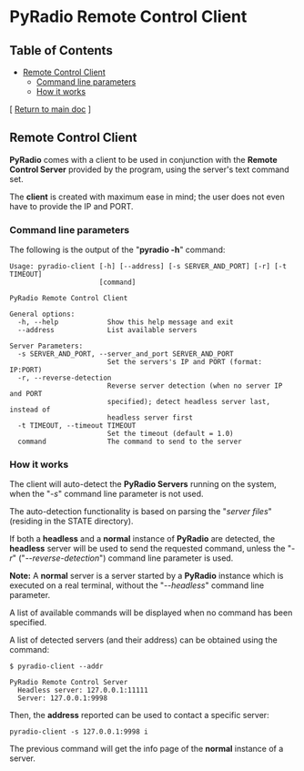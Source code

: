 # PyRadio Remote Control Client

## Table of Contents
<!-- vim-markdown-toc Marked -->

* [Remote Control Client](#remote-control-client)
    * [Command line parameters](#command-line-parameters)
    * [How it works](#how-it-works)

<!-- vim-markdown-toc -->

[ [Return to main doc](index.md#remote-control-server) ]

## Remote Control Client

**PyRadio** comes with a client to be used in conjunction with the **Remote Control Server** provided by the program, using the server's text command set.

The **client** is created with maximum ease in mind; the user does not even have to provide the IP and PORT.

### Command line parameters

The following is the output of the "**pyradio -h**" command:

```
Usage: pyradio-client [-h] [--address] [-s SERVER_AND_PORT] [-r] [-t TIMEOUT]
                      [command]

PyRadio Remote Control Client

General options:
  -h, --help            Show this help message and exit
  --address             List available servers

Server Parameters:
  -s SERVER_AND_PORT, --server_and_port SERVER_AND_PORT
                        Set the servers's IP and PORT (format: IP:PORT)
  -r, --reverse-detection
                        Reverse server detection (when no server IP and PORT
                        specified); detect headless server last, instead of
                        headless server first
  -t TIMEOUT, --timeout TIMEOUT
                        Set the timeout (default = 1.0)
  command               The command to send to the server

```

### How it works

The client will auto-detect the **PyRadio Servers** running on the system, when the "*-s*" command line parameter is not used.

The auto-detection functionality is based on parsing the "*server files*" (residing in the STATE directory).

If both a **headless** and a **normal** instance of **PyRadio** are detected, the **headless** server will be used to send the requested command, unless the "*-r*" ("*--reverse-detection*") command line parameter is used.

**Note:** A **normal** server is a server started by a **PyRadio** instance which is executed on a real terminal, without the "*--headless*" command line parameter.

A list of available commands will be displayed when no command has been specified.

A list of detected servers (and their address) can be obtained using the command:

```
$ pyradio-client --addr

PyRadio Remote Control Server
  Headless server: 127.0.0.1:11111
  Server: 127.0.0.1:9998
```
Then, the **address** reported can be used to contact a specific server:

    pyradio-client -s 127.0.0.1:9998 i

The previous command will get the info page of the **normal** instance of a server.


